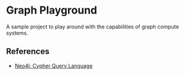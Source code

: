 # Graph Playground

A sample project to play around with the capabilities of graph compute systems.

## References

- [Neo4j: Cypher Query Language](https://neo4j.com/docs/cypher-manual/current/introduction/)
